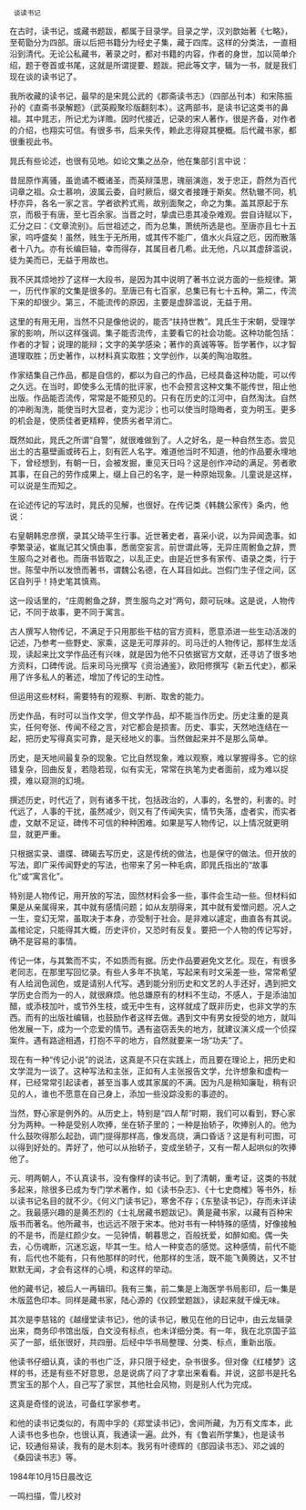     谈读书记 

  在古时，读书记，或藏书题跋，都属于目录学。目录之学，汉刘歆始著《七略》，至荀勖分为四部。唐以后把书籍分为经史子集，藏于四库。这样的分类法，一直相沿到清代。无论公私藏书，著录之时，都对书籍的内容，作者的身世，加以简单介绍，题于卷首或书尾，这就是所谓提要、题跋。把此等文字，辑为一书，就是我们现在谈的读书记了。 

  我所收藏的读书记，最早的是宋晁公武的《郡斋读书志》（四部丛刊本）和宋陈振孙的《直斋书录解题》（武英殿聚珍版翻刻本）。这两部书，是读书记这类书的鼻祖。其中晁志，所记尤为详赡。因时代接近，记录的宋人著作，很是齐备，对作者的介绍，也翔实可信。有很多书，后来失传，赖此志得窥其梗概。后代藏书家，都很重视此书。 

  晁氏有些论述，也很有见地。如论文集之丛杂，他在集部引言中说： 

  昔屈原作离骚，虽诡谲不概诸圣，而英辩藻思，瑰丽演迤，发于忠正，蔚然为百代词章之祖。众士慕响，波属云委，自时厥后，缀文者接踵于斯矣。然轨辙不同，机杼亦异，各名一家之言。学者欲矜式焉，故别面聚之，命之为集。盖其原起于东京，而极于有唐，至七百余家。当晋之时，挚虞已患其凌杂难观。尝自诗赋以下，汇分之曰：《文章流别》。后世祖述之，而为总集，萧统所选是也。至唐亦且七十五家，呜呼盛矣！虽然，贱生于无所用，或其传不能广，值水火兵寇之厄，因而散落者十八九。亦有长编巨轴，幸而得存，其属目者几希。此无他，凡以其虚辞滥说，徒为美而已，无益于用故也。 

  我不厌其烦地抄了这样一大段书，是因为其中说明了著书立说方面的一些规律。第一，历代作家的文集是很多的。至唐已有七百家，总集已有七十五种。第二，传流下来的却很少。第三，不能流传的原因，主要是虚辞滥说，无益于用。 

  这里的有用无用，当然不只是像他说的，能否“扶持世教”。晁氏生于宋朝，受理学家的影响，所以这样强调。集子能否流传，主要看它的社会功能。这种功能包括：作者的才智；说理的能辩；文字的美学感染；著作的真诚等等。哲学著作，以才智道理取胜；历史著作，以材料真实取胜；文学创作，以美的陶冶取胜。 

  作家结集自己作品，都是自信的，都以为自己的作品，已经具备这种功能，可以传之久远。在当时，即使多么无情的批评家，也不会预言这种文集不能传世，阻止他出版。作品能否流传，常常是不能预见的。只有在历史的江河中，自然淘汰。自然的冲刷淘洗，能使当时大显者，变为泥沙；也可以使当时隐晦者，变为明玉。更多的机会是，使质佳者更精粹，使质劣者早消亡。 

  既然如此，晁氏之所谓“自警”，就很难做到了。人之好名，是一种自然生态。尝见出土的古墓壁画或砖石上，刻有匠人名字。难道他当时不知道，他的作品要永埋地下，曾经想到，有朝一日，会被发掘，重见天日吗？这是创作冲动的满足。劳者歌其事，在自己的劳作成果上，缀上自己的名字，是一种原始现象。儿童说是这样，可以说是生而知之。 

  在论述传记的写法时，晁氏的见解，也很好。在传记类《韩魏公家传》条内，他说： 

  右皇朝韩忠彦撰，录其父琦平生行事。近世著史者，喜采小说，以为异闻逸事。如李繁录泌，崔胤记其父慎由事，悉凿空妄言。前世谓此等，无异庄周鲋鱼之辞，贾生服鸟之对者也。而唐书皆取之，以乱正史。由是近世多有家传、语录之类，行于世。陈莹中所以发愤而著书，谓魏公名德，在人耳目如此。岂假门生子侄之间，区区自列乎！持史笔其慎焉。 

  这一段话里的，“庄周鲋鱼之辞，贾生服鸟之对”两句，颇可玩味。这是说，人物传记，不同于故事，更不同于寓言。 

  古人撰写人物传记，不满足于只用那些干枯的官方资料，愿意添进一些生动活泼的记述，乃参考一些野史、家乘，这是无可厚非的。司马迁的人物传记，那样生龙活现，读起来比文学作品还有兴味，就是因为他不只依据官方文献，还寻访了很多地方资料，口碑传说。后来司马光撰写《资治通鉴》，欧阳修撰写《新五代史》，都采用了许多私人的著述，增加了传记的生动性。 

  但运用这些材料，需要特有的观察、判断、取舍的能力。 

  历史作品，有时可以当作文学，但文学作品，却不能当作历史。历史注重的是真实，任何夸张、传闻不经之言，对它都会是损害。历史、事实，天然地连结在一起，把历史写得真实可靠，是天经地义的事。当然做起来并不是那么简单。 

  历史，是天地间最复杂的现象。它比自然现象，难以观察，难以掌握得多。它的综错复杂，回曲反复，若隐若现，似有实无，常常在执笔为史者面前，成为难以捉摸，难以窥测的幻境。 

  撰述历史，时代近了，则有诸多干扰，包括政治的，人事的，名誉的，利害的。时代远了，人事的干扰，虽然减少，则又有了传闻失实，情节失落，虚者实，而实者虚，文献不足证，碑传不可信的种种困难。如果是写人物传记，以上情况就更明显，就更严重。 

  只根据实录、谱牒、碑碣去写历史，这是传统的做法，也是保守的做法。但开放的写法，即广采传闻野史的写法，也带来了另一种毛病，即晁氏指出的“故事化”或“寓言化”。 

  特别是人物传记，用开放的写法，固然材料会多一些，事件会生动一些。但材料如果是从亲属得来，其中就有感情问题；如从友朋得来，其中就有爱憎问题。况人之一生，变幻无常，虽取决于本身，亦受制于社会。是非难以遽定，曲直各有其说。盖棺论定，只能得其大概，历史评价，又恐时有反复。要把一个人物的传记写好，确不是容易的事情。 

  传记一体，与其繁而不实，不如质而有据。历史作品要避免文艺化。现在，有很多老同志，在那里写回忆录。有些人多年不执笔，写起来有时文采差一些，常常希望有人给润色润色，或是请别人代写。遇到能分别历史和文艺的人手还好，遇到把文学历史合而为一的人，就很麻烦。他总嫌原有的材料不生动，不感人，于是添油加醋，或添枝加叶，或节外生枝，或无中生有，这样就成了既非历史，也非文学的东西。而有的出版社编辑，也鼓励作者这样去做。遇到文中有男女授受的地方，就叫他发展一下，成为一个恋爱的情节。遇有盗窃丢失的地方，就建议演义成一个侦探案件。遇有路途相遇，打抱不平的地方，自然就要来一场“功夫”了。 

  现在有一种“传记小说”的说法，这真是不只在实践上，而且要在理论上，把历史和文学混为一谈了。这种写法和主张，正如有人主张报告文学，允许想象和虚构一样，已经常常引起读者，甚至当事人或其家属的不满。因为凡是稍知廉耻，稍有识见的人，谁也不愿意在自己身上，添加一些没踪没影的事迹的。 

  当然，野心家是例外的。从历史上，特别是“四人帮”时期，我们可以看到，野心家分为两种。一种是受别人吹捧，坐在轿子里的；一种是抬轿子，吹捧别人的。他为什么鼓吹得那么起劲，调门提得那样高，像发高烧，满口昏话？这是有利可图，可以得到好处的。弄好了，他可以从抬轿子，变成坐轿子，又有一帮人起哄似的吹捧他了。 

  元、明两朝人，不认真读书，没有像样的读书记。到了清朝，重考证，这类的书就多起来，除很多已成为专门学术著作，如《读书杂志》、《十七史商榷》等书外，标以读书记名目的就不少。《何义门读书记》，寒舍不存；《东塾读书记》，存而未详读之。我最感兴趣的是黄丕烈的《士礼居藏书题跋记》。黄是藏书家，以藏有百种宋版书而著名。他所藏书，也远远不限于宋本。他对书有一种特殊的感情，好像接触的不是书，而是红颜少女。一见钟情，朝暮思之，百般抚爱，如醉如痴。偶一失去，心伤魂断，沉迷忘返，毕其一生。给人一种变态的感觉。这种感情，前代不能有，后代也不能有，只有他那样的时代，他那样的生活，既不能飞黄腾达，又不甘默默无闻，才会有这样的心境，和这样的举动。 

  他的藏书记，被后人一再辑印。我有三集，前二集是上海医学书局影印，后一集是木版蓝色印本。同样是藏书家，陆心源的《仪顾堂题跋》，读起来就干燥无味。 

  其次是李慈铭的《越缦堂读书记》，他的读书记，散见在他的日记中，由云龙辑录出来，商务印书馆出版，白文没有标点，也未详细分类。有一年，我在北京国子监买了一部，纸张很好，共四册。后经中华书局整理、分类、标点，重新出版。 

  他读书仔细认真，读的书也广泛，非只限于经史，杂书很多。但对像《红楼梦》这样的书，还是有些不好意思，总是说病了闷了才拿出来看看。并说，这部书是托名贾宝玉的那个人，自己写了家世，其他社会风物，则是别人代为完成。 

  这真是奇怪的说法，可备红学家参考。 

  和他的读书记类似的，有周中孚的《郑堂读书记》，舍间所藏，为万有文库本，此人读书也多也杂，也很认真，我通读一遍。此外，有《鲁岩所学集》，也是读书记，较通俗易读，我有的是木刻本。我另有叶德辉的《郋园读书志》、邓之诚的《桑园读书志》等。 

  1984年10月15日晨改讫 

  一鸣扫描，雪儿校对 

